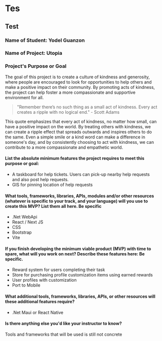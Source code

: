 # Tes

## Test

### Name of Student: Yodel Guanzon

### Name of Project: Utopia

### Project's Purpose or Goal

The goal of this project is to create a culture of kindness and generosity, where people are encouraged to look for opportunities to help others and make a positive impact on their community. By promoting acts of kindness, the project can help foster a more compassionate and supportive environment for all.

> "Remember there’s no such thing as a small act of kindness. Every act creates a ripple with no logical end." - Scott Adams

This quote emphasizes that every act of kindness, no matter how small, can have a positive impact on the world. By treating others with kindness, we can create a ripple effect that spreads outwards and inspires others to do the same. Even a simple smile or a kind word can make a difference in someone's day, and by consistently choosing to act with kindness, we can contribute to a more compassionate and empathetic world.

#### List the absolute minimum features the project requires to meet this purpose or goal:

* A taskboard for help tickets. Users can pick-up nearby help requests and also post help requests.
* GIS for pinning location of help requests

#### What tools, frameworks, libraries, APIs, modules and/or other resources (whatever is specific to your track, and your language) will you use to create this MVP? List them all here. Be specific

* .Net WebApi
* React / Next JS
* CSS
* Bootstrap
* Vite

#### If you finish developing the minimum viable product (MVP) with time to spare, what will you work on next? Describe these features here: Be specific.

* Reward system for users completing their task
* Store for purchasing profile customization items using earned rewards
* User profiles with customization
* Port to Mobile

#### What additional tools, frameworks, libraries, APIs, or other resources will these additional features require?

* .Net Maui or React Native

#### Is there anything else you'd like your instructor to know?

Tools and frameworks that will be used is still not concrete